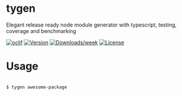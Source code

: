tygen
=====

Elegant release ready node module generator with typescript, testing, coverage and benchmarking

[![oclif](https://img.shields.io/badge/cli-oclif-brightgreen.svg)](https://oclif.io)
[![Version](https://img.shields.io/npm/v/tygen.svg)](https://npmjs.org/package/tygen)
[![Downloads/week](https://img.shields.io/npm/dw/tygen.svg)](https://npmjs.org/package/tygen)
[![License](https://img.shields.io/npm/l/tygen.svg)](https://github.com/nivrith/tygen/blob/master/package.json)

<!-- toc -->

# Usage

```bash

$ tygen awesome-package

```
<!-- usage -->

<!-- commands -->
